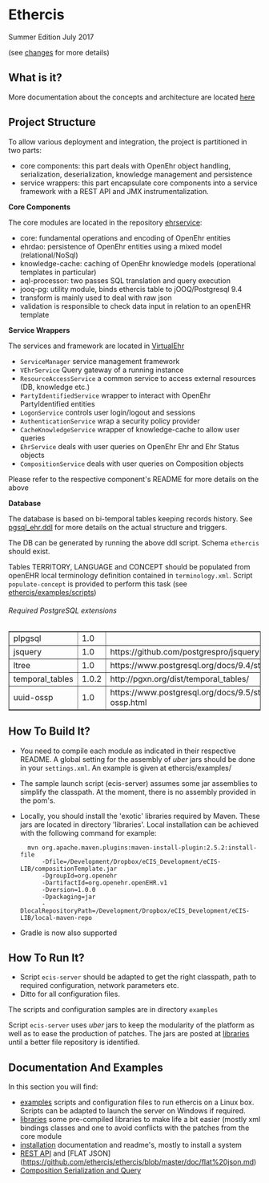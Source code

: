 Ethercis
========

Summer Edition July 2017 

(see [changes](https://github.com/ethercis/ethercis/ChangesRoadmap.md) for more details)

What is it?
-----------

More documentation about the concepts and architecture are located [here](http://docs.ethercis.org/)

Project Structure
---
To allow various deployment and integration, the project is partitioned in two parts:

- core components: this part deals with OpenEhr object handling, serialization, deserialization, knowledge management and persistence
- service wrappers: this part encapsulate core components into a service framework with a REST API and JMX instrumentalization.

**Core Components**

The core modules are located in the repository [ehrservice](https://github.com/ethercis/ehrservice):

- core: fundamental operations and encoding of OpenEhr entities
- ehrdao: persistence of OpenEhr entities using a mixed model (relational/NoSql)
- knowledge-cache: caching of OpenEhr knowledge models (operational templates in particular)
- aql-processor: two passes SQL translation and query execution
- jooq-pg: utility module, binds ethercis table to jOOQ/Postgresql 9.4
- transform is mainly used to deal with raw json
- validation is responsible to check data input in relation to an openEHR template

**Service Wrappers**

The services and framework are located in [VirtualEhr](https://github.com/ethercis/VirtualEhr)

- `ServiceManager` service management framework
- `VEhrService` Query gateway of a running instance
- `ResourceAccessService` a common service to access external resources (DB, knowledge etc.)
- `PartyIdentifiedService` wrapper to interact with OpenEhr PartyIdentified entities
- `LogonService` controls user login/logout and sessions
- `AuthenticationService` wrap a security policy provider
- `CacheKnowledgeService` wrapper of knowledge-cache to allow user queries
- `EhrService` deals with user queries on OpenEhr Ehr and Ehr Status objects
- `CompositionService` deals with user queries on Composition objects

Please refer to the respective component's README for more details on the above

**Database**

The database is based on bi-temporal tables keeping records history. See [pgsql_ehr.ddl](https://github.com/ethercis/ehrservice/blob/remote-github/ehrdao/resources/ddls/pgsql_ehr.ddl) for more details on the actual structure and triggers.

The DB can be generated by running the above ddl script. Schema `ethercis` should exist.

Tables TERRITORY, LANGUAGE and CONCEPT should be populated from openEHR local terminology definition contained in `terminology.xml`. Script `populate-concept` is provided to perform this task (see [ethercis/examples/scripts](https://github.com/ethercis/ethercis/tree/master/examples))

###### Required PostgreSQL extensions

<html>
<body>
<table border="1" style="border-collapse:collapse">
<tr><td>plpgsql</td><td>1.0</td><td></td></tr>
<tr><td>jsquery</td><td>1.0</td><td>https://github.com/postgrespro/jsquery</td></tr>
<tr><td>ltree</td><td>1.0</td><td>https://www.postgresql.org/docs/9.4/static/ltree.html</td></tr>
<tr><td>temporal_tables</td><td>1.0.2</td><td>http://pgxn.org/dist/temporal_tables/</td></tr>
<tr><td>uuid-ossp</td><td>1.0</td><td>https://www.postgresql.org/docs/9.5/static/uuid-ossp.html</td></tr>
</table>
</body>
</html>

How To Build It?
----------------
- You need to compile each module as indicated in their respective README. A global setting for the assembly of *uber* jars should be done in your `settings.xml`. An example is given at ethercis/examples/
- The sample launch script (ecis-server) assumes some jar assemblies to simplify the classpath. At the moment, there is no assembly provided in the pom's.
- Locally, you should install the 'exotic' libraries required by Maven. These jars are located in directory 'libraries'. Local installation can be achieved with the following command for example:

		mvn org.apache.maven.plugins:maven-install-plugin:2.5.2:install-file  
		    -Dfile=/Development/Dropbox/eCIS_Development/eCIS-LIB/compositionTemplate.jar 
		    -DgroupId=org.openehr 
		    -DartifactId=org.openehr.openEHR.v1 
		    -Dversion=1.0.0 
		    -Dpackaging=jar 
		    -DlocalRepositoryPath=/Development/Dropbox/eCIS_Development/eCIS-LIB/local-maven-repo

- Gradle is now also supported

## How To Run It?

- Script `ecis-server` should be adapted to get the right classpath, path to required configuration, network parameters etc.
- Ditto for all configuration files.

The scripts and configuration samples are in directory `examples` 

Script `ecis-server` uses *uber* jars to keep the modularity of the platform as well as to ease the production of patches. The jars are posted at [libraries](https://github.com/ethercis/ethercis/tree/master/libraries) until a better file repository is identified.

Documentation And Examples
-

In this section you will find:

- [examples](https://github.com/ethercis/ethercis/tree/master/examples) scripts and configuration files to run ethercis on a Linux box. Scripts can be adapted to launch the server on  Windows if required.
- [libraries](https://github.com/ethercis/ethercis/tree/master/libraries) some pre-compiled libraries to make life a bit easier (mostly xml bindings classes and one to avoid conflicts with the patches from the core module
- [installation](https://github.com/ethercis/ethercis/tree/master/installation) documentation and readme's, mostly to install a system
- [REST API](https://github.com/ethercis/ethercis/blob/master/doc/rest%20api.md) and [FLAT JSON] (https://github.com/ethercis/ethercis/blob/master/doc/flat%20json.md)
- [Composition Serialization and Query](https://github.com/ethercis/ethercis/blob/master/doc/serialization.md)
 
